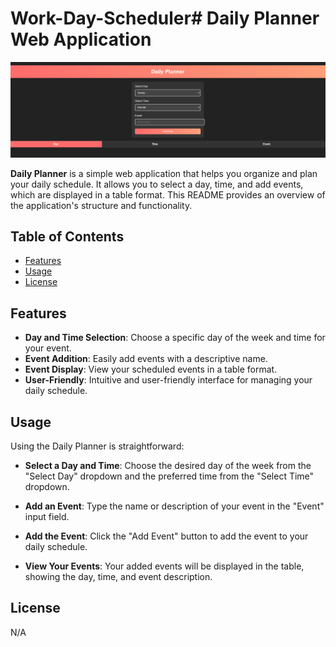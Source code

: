 # Work-Day-Scheduler# Daily Planner Web Application

![Daily Planner Screenshot](./assets/img.png)

**Daily Planner** is a simple web application that helps you organize and plan your daily schedule. It allows you to select a day, time, and add events, which are displayed in a table format. This README provides an overview of the application's structure and functionality.

## Table of Contents

- [Features](#features)
- [Usage](#usage)
- [License](#license)

## Features

- **Day and Time Selection**: Choose a specific day of the week and time for your event.
- **Event Addition**: Easily add events with a descriptive name.
- **Event Display**: View your scheduled events in a table format.
- **User-Friendly**: Intuitive and user-friendly interface for managing your daily schedule.


## Usage
Using the Daily Planner is straightforward:

- **Select a Day and Time**: Choose the desired day of the week from the "Select Day" dropdown and the preferred time from the "Select Time" dropdown.

- **Add an Event**: Type the name or description of your event in the "Event" input field.

- **Add the Event**: Click the "Add Event" button to add the event to your daily schedule.

- **View Your Events**: Your added events will be displayed in the table, showing the day, time, and event description.

##  License
N/A
